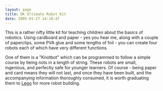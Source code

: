 ```yaml
---
layout: page
title: DK Ultimate Robot Kit
date: 2005-01-27 14:18:47
---
```

<p>This is a rather nifty little kit for teaching children about the basics of robotics. Using cardboard and paper - yes you hear me, along with a couple of paperclips, some PVA glue and some lengths of foil - you can create four robots each of which have very different functions.
</p>
<p>One of them is a "Knotbot" which can be programmed to follow a simple course by tieing nots in a length of string. These robots are small, ingenious, and perfectly safe for younger learners. Of course - being paper and card means they will not last, and once they have been built, and the accompanying information thoroughly consumed, it is worth graduating them to <a class="wiki" href="/wiki/lego.html" title="The best known construction toy">Lego</a> for more robot building.
</p>
<p>
</p>
